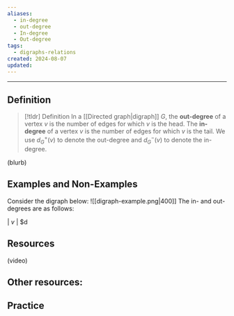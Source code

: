 ```yaml
---
aliases:
  - in-degree
  - out-degree
  - In-degree
  - Out-degree
tags:
  - digraphs-relations
created: 2024-08-07
updated:
---
```

---
## Definition 

> [!tldr] Definition
> In a [[Directed graph|digraph]] $G$, the **out-degree** of a vertex $v$ is the number of edges for which $v$ is the head. The **in-degree** of a vertex $v$ is the number of edges for which $v$ is the tail. We use $d_G^+(v)$ to denote the out-degree and $d_G^-(v)$ to denote the in-degree. 

(blurb)

## Examples and Non-Examples

Consider the digraph below: 
![[digraph-example.png|400]]
The in- and out-degrees are as follows: 

| $v$ | $d
## Resources 

(video)

Other resources: 
- 

## Practice 
